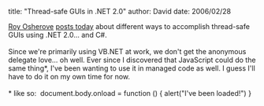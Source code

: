 
title: "Thread-safe GUIs in .NET 2.0"
author: David
date: 2006/02/28

<a href="http://weblogs.asp.net/rosherove/">Roy Osherove</a> <a href="http://weblogs.asp.net/rosherove/archive/2006/03/01/439309.aspx">posts today</a> about different ways to accomplish thread-safe GUIs using .NET 2.0... and C#.<br /><br />Since we're primarily using VB.NET at work, we don't get the anonymous delegate love... oh well. Ever since I discovered that JavaScript could do the same thing*, I've been wanting to use it in managed code as well. I guess I'll have to do it on my own time for now.<br /><br />* like so:&nbsp; document.body.onload = function () { alert("I've been loaded!") }<br />
